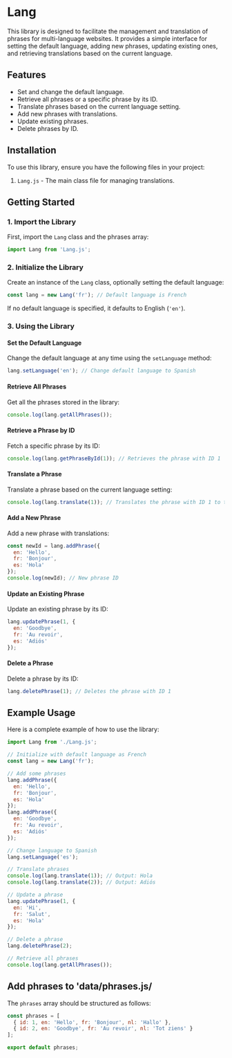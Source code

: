 # Lang

This library is designed to facilitate the management and translation of phrases for multi-language websites. It provides a simple interface for setting the default language, adding new phrases, updating existing ones, and retrieving translations based on the current language.

## Features

- Set and change the default language.
- Retrieve all phrases or a specific phrase by its ID.
- Translate phrases based on the current language setting.
- Add new phrases with translations.
- Update existing phrases.
- Delete phrases by ID.

## Installation

To use this library, ensure you have the following files in your project:

1. `Lang.js` - The main class file for managing translations.

## Getting Started

### 1. Import the Library

First, import the `Lang` class and the phrases array:

```javascript
import Lang from 'Lang.js';
```

### 2. Initialize the Library

Create an instance of the `Lang` class, optionally setting the default language:

```javascript
const lang = new Lang('fr'); // Default language is French
```

If no default language is specified, it defaults to English (`'en'`).

### 3. Using the Library

#### Set the Default Language

Change the default language at any time using the `setLanguage` method:

```javascript
lang.setLanguage('en'); // Change default language to Spanish
```

#### Retrieve All Phrases

Get all the phrases stored in the library:

```javascript
console.log(lang.getAllPhrases());
```

#### Retrieve a Phrase by ID

Fetch a specific phrase by its ID:

```javascript
console.log(lang.getPhraseById(1)); // Retrieves the phrase with ID 1
```

#### Translate a Phrase

Translate a phrase based on the current language setting:

```javascript
console.log(lang.translate(1)); // Translates the phrase with ID 1 to the current language
```

#### Add a New Phrase

Add a new phrase with translations:

```javascript
const newId = lang.addPhrase({
  en: 'Hello',
  fr: 'Bonjour',
  es: 'Hola'
});
console.log(newId); // New phrase ID
```

#### Update an Existing Phrase

Update an existing phrase by its ID:

```javascript
lang.updatePhrase(1, {
  en: 'Goodbye',
  fr: 'Au revoir',
  es: 'Adiós'
});
```

#### Delete a Phrase

Delete a phrase by its ID:

```javascript
lang.deletePhrase(1); // Deletes the phrase with ID 1
```

## Example Usage

Here is a complete example of how to use the library:

```javascript
import Lang from './Lang.js';

// Initialize with default language as French
const lang = new Lang('fr');

// Add some phrases
lang.addPhrase({
  en: 'Hello',
  fr: 'Bonjour',
  es: 'Hola'
});
lang.addPhrase({
  en: 'Goodbye',
  fr: 'Au revoir',
  es: 'Adiós'
});

// Change language to Spanish
lang.setLanguage('es');

// Translate phrases
console.log(lang.translate(1)); // Output: Hola
console.log(lang.translate(2)); // Output: Adiós

// Update a phrase
lang.updatePhrase(1, {
  en: 'Hi',
  fr: 'Salut',
  es: 'Hola'
});

// Delete a phrase
lang.deletePhrase(2);

// Retrieve all phrases
console.log(lang.getAllPhrases());
```

## Add phrases to 'data/phrases.js/

The `phrases` array should be structured as follows:

```javascript
const phrases = [
  { id: 1, en: 'Hello', fr: 'Bonjour', nl: 'Hallo' },
  { id: 2, en: 'Goodbye', fr: 'Au revoir', nl: 'Tot ziens' }
];

export default phrases;
```
